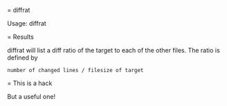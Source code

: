 = diffrat

Usage: diffrat <target> <others>

= Results

diffrat will list a diff ratio of the target to each of the other files. The
ratio is defined by

    number of changed lines / filesize of target

= This is a hack

But a useful one!
